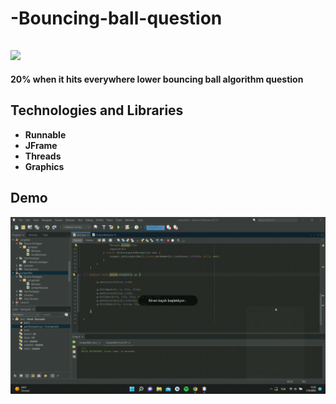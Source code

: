 # -Bouncing-ball-question
<img src="https://img.icons8.com/nolan/64/bouncing-ball.png"/> <b/>
- 
20% when it hits everywhere lower bouncing ball algorithm question
## Technologies and Libraries
- Runnable
- JFrame
- Threads 
- Graphics
## Demo
<img src="https://github.com/Emre-Sari/-Bouncing-ball-question/blob/master/20221001_113536.gif" width="700"> 
